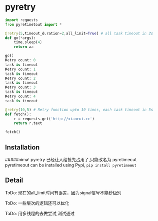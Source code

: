 pyretry
====

```python
import requests
from pyretimetout import *

@retry(5,timeout_duration=2,all_limit=True) # all task timeout in 2s
def go(*args):
    time.sleep(4)
    return aa

go()
Retry count: 0
task is timeout
Retry count: 1
task is timeout
Retry count: 2
task is timeout
Retry count: 3
task is timeout
Retry count: 4
task is timeout

@retry(10,5) # Retry function upto 10 times, each task timeout in 5s
def fetch():
	r = requests.get('http://xiaorui.cc')
	return r.text

fetch()
```
## Installation
#####nima! pyretry 已经让人给抢先占用了,只能改名为 pyretimeout
pyretimeout can be installed using Pypi, `pip install pyretimeout`

## Detail
ToDo: 现在的all_limit时间有误差，因为signal信号不能秒级别

ToDo: 一些层次的逻辑还可以优化

ToDo: 用多线程的去做尝试,测试通过

